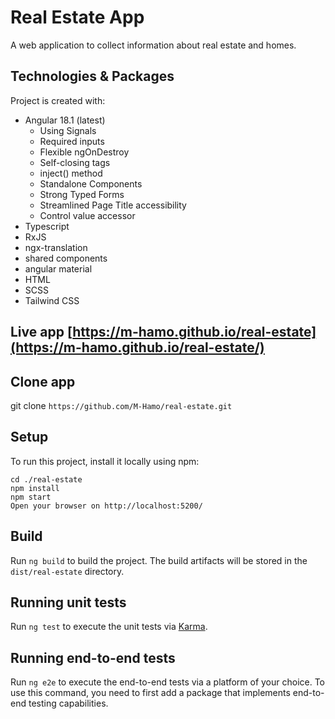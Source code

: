 # Real Estate App

A web application to collect information about real estate and homes.

## Technologies & Packages

Project is created with:

- Angular 18.1 (latest)
  - Using Signals
  - Required inputs
  - Flexible ngOnDestroy
  - Self-closing tags
  - inject() method
  - Standalone Components
  - Strong Typed Forms
  - Streamlined Page Title accessibility
  - Control value accessor
- Typescript
- RxJS
- ngx-translation
- shared components
- angular material
- HTML
- SCSS
- Tailwind CSS

## Live app [https://m-hamo.github.io/real-estate](https://m-hamo.github.io/real-estate/)

## Clone app

git clone `https://github.com/M-Hamo/real-estate.git`

## Setup

To run this project, install it locally using npm:

```pwsh
cd ./real-estate
npm install
npm start
Open your browser on http://localhost:5200/
```

## Build

Run `ng build` to build the project. The build artifacts will be stored in the `dist/real-estate` directory.

## Running unit tests

Run `ng test` to execute the unit tests via [Karma](https://karma-runner.github.io).

## Running end-to-end tests

Run `ng e2e` to execute the end-to-end tests via a platform of your choice. To use this command, you need to first add a package that implements end-to-end testing capabilities.
